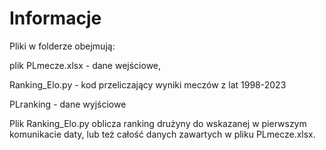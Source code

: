 # Informacje

Pliki w folderze obejmują: 

plik PLmecze.xlsx - dane wejściowe, 

Ranking_Elo.py - kod przeliczający wyniki meczów z lat 1998-2023

PLranking - dane wyjściowe

Plik Ranking_Elo.py oblicza ranking drużyny do wskazanej w pierwszym komunikacie daty, lub też całość danych zawartych w pliku PLmecze.xlsx.
